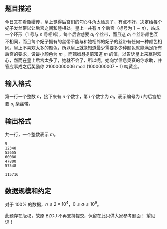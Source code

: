 ## 题目描述

今日又在看甄嬛传，皇上觉得后宫们的勾心斗角太险恶了，有点不好，决定给每个妃子发丝带以让后宫之间和睦相处。皇上一共有 $n$ 个后宫（标号为 $1 \sim n$），站成一个环形（$1$ 号与 $n$ 号相邻），每个后宫想要 $a_i$ 个丝带，而且这 $a_i$ 个丝带颜色互不相同，而且每个妃子拥有的丝带不能与和她相邻的妃子的丝带有任何一种颜色相同。皇上不喜欢太多的颜色，所以皇上就像知道最少需要多少种颜色就能满足所有后宫的要求，设最小颜色为 $m$ ，而甄嬛想提前知道 $m$ 的值，以告诉皇上来赢得欢心，然而在皇上后宫太多了，她就不会了，所以呢，她向学信息奥赛的你求助，并答应事成之后奖励你 $21000000006 \bmod (1000000007 -1)$ 吨黄金。

## 输入格式

第一行一个整数 $n$，接下来有 $n$ 个数字，第 $i$ 个数字为 $a_i$，表示编号为 $i$ 的后宫想要 $a_i$ 条丝带。

## 输出格式

共一行，一个整数表示 $m$。

```input1
5
12348
53655
60080
47800
57548
```

```output1
115716
```



## 数据规模和约定

对于 $100\%$ 的数据，$n \le 2 \times 10^4$，$0 \le a_i \le 10^9$。

此题存在版权，故原 BZOJ 不再支持提交，保留在此只供大家参考题面！ 望见谅！

